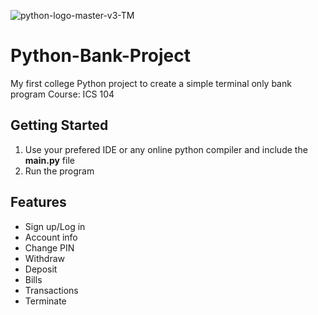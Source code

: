 ![python-logo-master-v3-TM](https://github.com/user-attachments/assets/d7684769-22e4-404f-8774-a51998beb5e0)



# Python-Bank-Project
My first college Python project to create a simple terminal only bank program
Course: ICS 104


## Getting Started
1. Use your prefered IDE or any online python compiler and include the **main.py** file
2. Run the program

## Features
- Sign up/Log in
- Account info
- Change PIN
- Withdraw
- Deposit
- Bills
- Transactions
- Terminate
